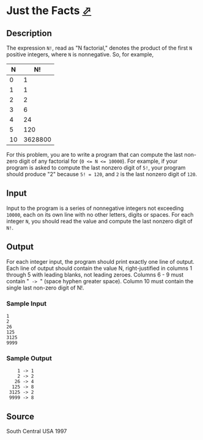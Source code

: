 # Just the Facts [⬀](http://poj.org/problem?id=1604)

## Description

The expression `N!`, read as "N factorial," denotes the product of the first `N` positive integers, where `N` is nonnegative. So, for example,

| N   |   N!  |
|-----|-------|
| 0   |    1  |
| 1   |    1  |
| 2   |    2  |
| 3   |    6  |
| 4   |   24  |
| 5   |  120    |
|10   | 3628800 |


For this problem, you are to write a program that can compute the last non-zero digit of any factorial for (`0 <= N <= 10000`). For example, if your program is asked to compute the last nonzero digit of `5!`, your program should produce "2" because `5! = 120`, and `2` is the last nonzero digit of `120`.


## Input

Input to the program is a series of nonnegative integers not exceeding `10000`, each on its own line with no other letters, digits or spaces. For each integer `N`, you should read the value and compute the last nonzero digit of `N!`.

## Output

For each integer input, the program should print exactly one line of output. Each line of output should contain the value N, right-justified in columns 1 through 5 with leading blanks, not leading zeroes. Columns 6 - 9 must contain "`  ->  `" (space hyphen greater space). Column 10 must contain the single last non-zero digit of N!.

### Sample Input
```
1
2
26
125
3125
9999
```

### Sample Output
```
    1 -> 1
    2 -> 2
   26 -> 4
  125 -> 8
 3125 -> 2
 9999 -> 8
```

## Source

South Central USA 1997
